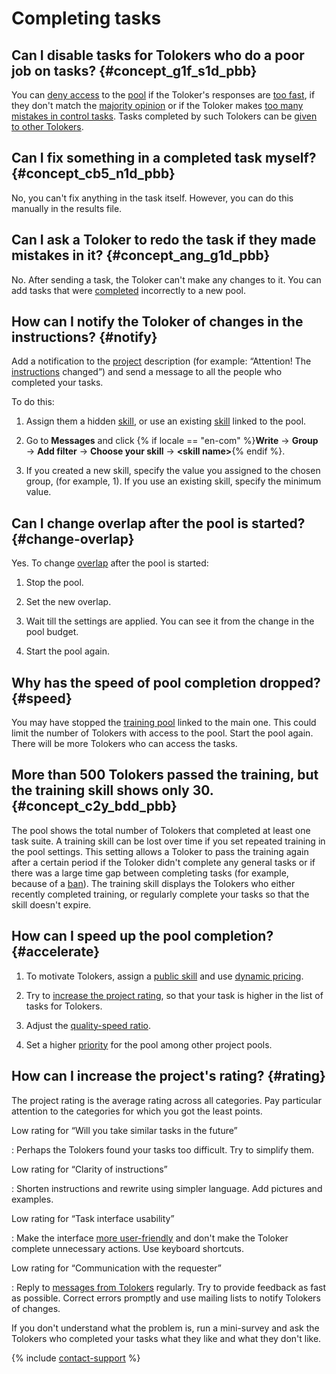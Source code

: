 # Completing tasks

## Can I disable tasks for Tolokers who do a poor job on tasks? {#concept_g1f_s1d_pbb}

You can [deny access](../../glossary#banned-worker) to the [pool](../../glossary#pool) if the Toloker's responses are [too fast](control.md#fast-answers), if they don't match the [majority opinion](mvote.md) or if the Toloker makes [too many mistakes in control tasks](goldenset.md). Tasks completed by such Tolokers can be [given to other Tolokers](restore-task-overlap.md).

## Can I fix something in a completed task myself? {#concept_cb5_n1d_pbb}

No, you can't fix anything in the task itself. However, you can do this manually in the results file.

## Can I ask a Toloker to redo the task if they made mistakes in it? {#concept_ang_g1d_pbb}

No. After sending a task, the Toloker can't make any changes to it. You can add tasks that were [completed](../../glossary#submitted-answers) incorrectly to a new pool.

## How can I notify the Toloker of changes in the instructions? {#notify}

Add a notification to the [project](../../glossary#project) description (for example: “Attention! The [instructions](../../glossary#task-instruction) changed”) and send a message to all the people who completed your tasks.

To do this:

1. Assign them a hidden [skill](../../glossary#skill), or use an existing [skill](nav-assign.md) linked to the pool.

1. Go to **Messages** and click {% if locale == "en-com" %}**Write** → **Group** → **Add filter** → **Choose your skill** → **&lt;skill name&gt;**{% endif %}.

1. If you created a new skill, specify the value you assigned to the chosen group, (for example, 1). If you use an existing skill, specify the minimum value.

## Can I change overlap after the pool is started? {#change-overlap}

Yes. To change [overlap](../../glossary#overlap) after the pool is started:

1. Stop the pool.

1. Set the new overlap.

1. Wait till the settings are applied. You can see it from the change in the pool budget.

1. Start the pool again.

## Why has the speed of pool completion dropped? {#speed}

You may have stopped the [training pool](../../glossary#training-pool) linked to the main one. This could limit the number of Tolokers with access to the pool. Start the pool again. There will be more Tolokers who can access the tasks.

## More than 500 Tolokers passed the training, but the training skill shows only 30. {#concept_c2y_bdd_pbb}

The pool shows the total number of Tolokers that completed at least one task suite. A training skill can be lost over time if you set repeated training in the pool settings. This setting allows a Toloker to pass the training again after a certain period if the Toloker didn't complete any general tasks or if there was a large time gap between completing tasks (for example, because of a [ban](../../glossary#banned-worker)). The training skill displays the Tolokers who either recently completed training, or regularly complete your tasks so that the skill doesn't expire.

## How can I speed up the pool completion? {#accelerate}

1. To motivate Tolokers, assign a [public skill](nav-create.md#public) and use [dynamic pricing](dynamic-pricing.md).

1. Try to [increase the project rating](#rating), so that your task is higher in the list of tasks for Tolokers.

1. Adjust the [quality-speed ratio](adjust.md).

1. Set a higher [priority](pool_poolparams.md#priority) for the pool among other project pools.

## How can I increase the project's rating? {#rating}

The project rating is the average rating across all categories. Pay particular attention to the categories for which you got the least points.

Low rating for “Will you take similar tasks in the future”

: Perhaps the Tolokers found your tasks too difficult. Try to simplify them.

Low rating for “Clarity of instructions”

: Shorten instructions and rewrite using simpler language. Add pictures and examples.

Low rating for “Task interface usability”

: Make the interface [more user-friendly](spec.md) and don't make the Toloker complete unnecessary actions. Use keyboard shortcuts.

Low rating for “Communication with the requester”

: Reply to [messages from Tolokers](messaging.md) regularly. Try to provide feedback as fast as possible. Correct errors promptly and use mailing lists to notify Tolokers of changes.

If you don't understand what the problem is, run a mini-survey and ask the Tolokers who completed your tasks what they like and what they don't like.

{% include [contact-support](../_includes/contact-support-help.md) %}